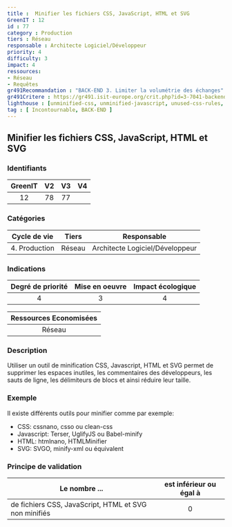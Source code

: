 ```yaml
---
title :  Minifier les fichiers CSS, JavaScript, HTML et SVG
GreenIT : 12
id : 77
category : Production
tiers : Réseau
responsable : Architecte Logiciel/Développeur
priority: 4
difficulty: 3
impact: 4
ressources:
- Réseau
- Requêtes
gr491Recommandation : "BACK-END 3. Limiter la volumétrie des échanges"
gr491Critere : https://gr491.isit-europe.org/crit.php?id=3-7041-backend-les-echanges-indispensables-doivent-permettre-de-reduire
lighthouse : [unminified-css, unminified-javascript, unused-css-rules, unused-javascript]
tag : [ Incontournable, BACK-END ]
---
```


## Minifier les fichiers CSS, JavaScript, HTML et SVG

### Identifiants

| GreenIT |  V2  |  V3  |  V4  |
|:-------:|:----:|:----:|:----:|
|  12    | 78  | 77  |      |

### Catégories

| Cycle de vie |  Tiers  |  Responsable  |
|:---------:|:----:|:----:|
| 4. Production | Réseau | Architecte Logiciel/Développeur |

### Indications

| Degré de priorité |      Mise en oeuvre       |  Impact écologique    |
|:-------------------:|:-------------------------:|:---------------------:|
| 4 | 3 | 4 |

|Ressources Economisées                                      |
|:----------------------------------------------------------:|
| Réseau   |

### Description

Utiliser un outil de minification CSS, Javascript, HTML et SVG permet de supprimer les espaces inutiles, les commentaires des développeurs, les sauts de ligne, les délimiteurs de blocs et ainsi réduire leur taille.

### Exemple

Il existe différents outils pour minifier comme par exemple:

- CSS: cssnano, csso ou clean-css 
- Javascript: Terser, UglifyJS ou Babel-minify 
- HTML: htmlnano, HTMLMinifier
- SVG: SVGO, minify-xml ou équivalent


### Principe de validation

| Le nombre ...     | est inférieur ou égal à   |  
|-------------------|:-------------------------:|
| de fichiers CSS, JavaScript, HTML et SVG non minifiés  | 0  |

